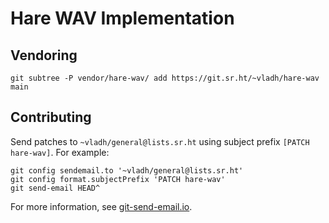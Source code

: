 # Hare WAV Implementation

## Vendoring

```
git subtree -P vendor/hare-wav/ add https://git.sr.ht/~vladh/hare-wav main
```

## Contributing

Send patches to `~vladh/general@lists.sr.ht` using subject prefix `[PATCH hare-wav]`. For example:

```
git config sendemail.to '~vladh/general@lists.sr.ht'
git config format.subjectPrefix 'PATCH hare-wav'
git send-email HEAD^
```

For more information, see [git-send-email.io](https://git-send-email.io/).

